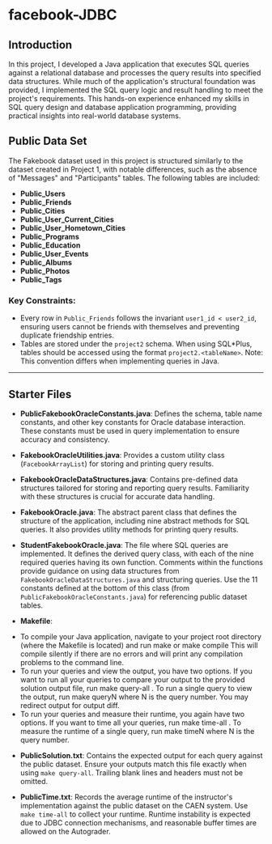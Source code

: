 # facebook-JDBC

## Introduction
In this project, I developed a Java application that executes SQL queries against a relational database and processes the query results into specified data structures. While much of the application's structural foundation was provided, I implemented the SQL query logic and result handling to meet the project's requirements. This hands-on experience enhanced my skills in SQL query design and database application programming, providing practical insights into real-world database systems.

## Public Data Set
The Fakebook dataset used in this project is structured similarly to the dataset created in Project 1, with notable differences, such as the absence of "Messages" and "Participants" tables. The following tables are included:

- **Public_Users**
- **Public_Friends**
- **Public_Cities**
- **Public_User_Current_Cities**
- **Public_User_Hometown_Cities**
- **Public_Programs**
- **Public_Education**
- **Public_User_Events**
- **Public_Albums**
- **Public_Photos**
- **Public_Tags**

### Key Constraints:
- Every row in `Public_Friends` follows the invariant `user1_id < user2_id`, ensuring users cannot be friends with themselves and preventing duplicate friendship entries.
- Tables are stored under the `project2` schema. When using SQL*Plus, tables should be accessed using the format `project2.<tableName>`. Note: This convention differs when implementing queries in Java.

---
## Starter Files
- **PublicFakebookOracleConstants.java**: Defines the schema, table name constants, and other key constants for Oracle database interaction. These constants must be used in query implementation to ensure accuracy and consistency.

- **FakebookOracleUtilities.java**: Provides a custom utility class (`FacebookArrayList`) for storing and printing query results.

- **FakebookOracleDataStructures.java**: Contains pre-defined data structures tailored for storing and reporting query results. Familiarity with these structures is crucial for accurate data handling.

- **FakebookOracle.java**: The abstract parent class that defines the structure of the application, including nine abstract methods for SQL queries. It also provides utility methods for printing query results.

- **StudentFakebookOracle.java**: The file where SQL queries are implemented. It defines the derived query class, with each of the nine required queries having its own function. Comments within the functions provide guidance on using data structures from `FakebookOracleDataStructures.java` and structuring queries. Use the 11 constants defined at the bottom of this class (from `PublicFakebookOracleConstants.java`) for referencing public dataset tables.

- **Makefile**:
* To compile your Java application, navigate to your project root directory (where the Makefile is located) and run make or make compile This will compile silently if there are no errors and will print any compilation problems to the command line.
* To run your queries and view the output, you have two options. If you want to run all your queries to compare your output to the
 provided solution output file, run make query-all . To run a single query to view the output, run make queryN where N is the query
 number. You may redirect output for output diff.
* To run your queries and measure their runtime, you again have two options. If you want to time all your queries, run make time-all .
 To measure the runtime of a single query, run make timeN where N is the query number.

- **PublicSolution.txt**: Contains the expected output for each query against the public dataset. Ensure your outputs match this file exactly when using `make query-all`. Trailing blank lines and headers must not be omitted.

- **PublicTime.txt**: Records the average runtime of the instructor's implementation against the public dataset on the CAEN system. Use `make time-all` to collect your runtime. Runtime instability is expected due to JDBC connection mechanisms, and reasonable buffer times are allowed on the Autograder.

